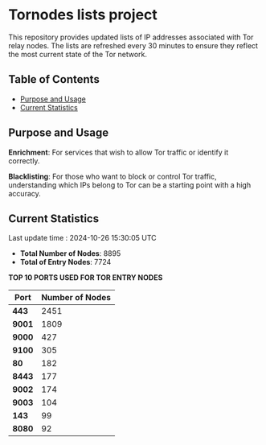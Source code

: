 # Tornodes lists project

This repository provides updated lists of IP addresses associated with Tor relay nodes. The lists are refreshed every 30 minutes to ensure they reflect the most current state of the Tor network.

## Table of Contents

- [Purpose and Usage](#purpose-and-usage)
- [Current Statistics](#current-statistics)


## Purpose and Usage

**Enrichment**: For services that wish to allow Tor traffic or identify it correctly.

**Blacklisting**: For those who want to block or control Tor traffic, understanding which IPs belong to Tor can be a starting point with a high accuracy.

## Current Statistics

Last update time : 2024-10-26 15:30:05 UTC

- **Total Number of Nodes**: 8895
- **Total of Entry Nodes**: 7724

**TOP 10 PORTS USED FOR TOR ENTRY NODES**

| **Port** | **Number of Nodes** |
|------|-----------------|
| **443**   | 2451  |
| **9001**   | 1809  |
| **9000**   | 427  |
| **9100**   | 305  |
| **80**   | 182  |
| **8443**   | 177  |
| **9002**   | 174  |
| **9003**   | 104  |
| **143**   | 99  |
| **8080**   | 92  |

